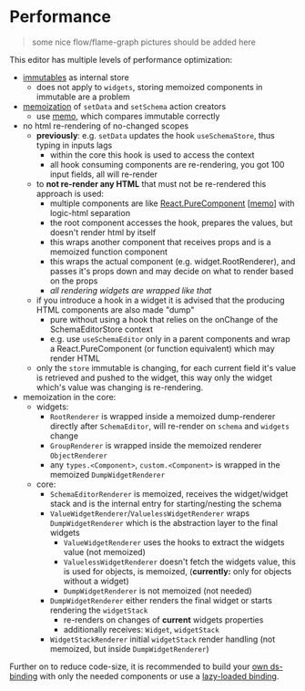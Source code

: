 # Performance

> some nice flow/flame-graph pictures should be added here

This editor has multiple levels of performance optimization:

- [immutables](https://immutable-js.github.io/immutable-js/) as internal store
    - does not apply to `widgets`, storing memoized components in immutable are a problem 
- [memoization](https://reactjs.org/docs/hooks-reference.html#usememo) of `setData` and `setSchema` action creators
    - use [memo](/docs/core#memo--isequal), which compares immutable correctly
- no html re-rendering of no-changed scopes
    - **previously**: e.g. `setData` updates the hook `useSchemaStore`, thus typing in inputs lags
        - within the core this hook is used to access the context
        - all hook consuming components are re-rendering, you got 100 input fields, all will re-render
    - to **not re-render any HTML** that must not be re-rendered this approach is used:
        - multiple components are like [React.PureComponent](https://reactjs.org/docs/react-api.html#reactpurecomponent) [[memo](https://reactjs.org/docs/hooks-reference.html#usememo)] with logic-html separation
        - the root component accesses the hook, prepares the values, but doesn't render html by itself 
        - this wraps another component that receives props and is a memoized function component 
        - this wraps the actual component (e.g. widget.RootRenderer), and passes it's props down and may decide on what to render based on the props
        - *all rendering widgets are wrapped like that*
    - if you introduce a hook in a widget it is advised that the producing HTML components are also made "dump"
        - pure without using a hook that relies on the onChange of the SchemaEditorStore context
        - e.g. use `useSchemaEditor` only in a parent components and wrap a React.PureComponent (or function equivalent) which may render HTML
    - only the `store` immutable is changing, for each current field it's value is retrieved and pushed to the widget, this way only the widget which's value was changing is re-rendering.
- memoization in the core:
    - widgets:
        - `RootRenderer` is wrapped inside a memoized dump-renderer directly after `SchemaEditor`, will re-render on `schema` and `widgets` change
        - `GroupRenderer` is wrapped inside the memoized renderer `ObjectRenderer`
        - any `types.<Component>`, `custom.<Component>` is wrapped in the memoized `DumpWidgetRenderer`
    - core:
        - `SchemaEditorRenderer` is memoized, receives the widget/widget stack and is the internal entry for starting/nesting the schema
        - `ValueWidgetRenderer`/`ValuelessWidgetRenderer` wraps `DumpWidgetRenderer` which is the abstraction layer to the final widgets
            - `ValueWidgetRenderer` uses the hooks to extract the widgets value (not memoized)
            - `ValuelessWidgetRenderer` doesn't fetch the widgets value, this is used for objects, is memoized, (**currently:** only for objects without a widget)
            - `DumpWidgetRenderer` is not memoized (not needed)
        - `DumpWidgetRenderer` either renders the final widget or starts rendering the `widgetStack`
            - re-renders on changes of **current** widgets properties
            - additionally receives: `Widget`, `widgetStack`
        - `WidgetStackRenderer` initial `widgetStack` render handling (not memoized, but inside `DumpWidgetRenderer`)

Further on to reduce code-size, it is recommended to build your [own ds-binding](/docs/widgets#create-design-system-binding) with only the needed components or use a [lazy-loaded binding](/docs/widgets#lazy-loading-bindings).
